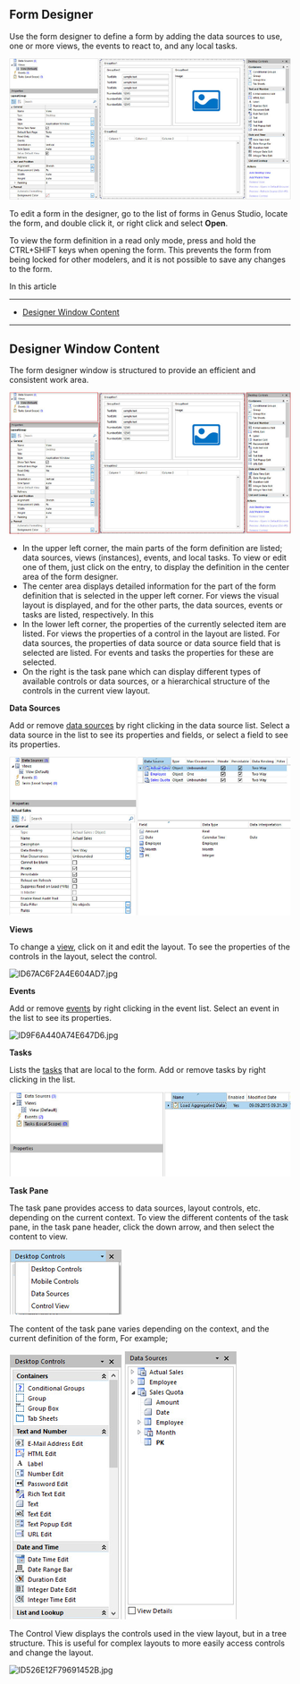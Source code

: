 ## Form Designer

Use the form designer to define a form by adding the data sources to use, one or more views, the events to react to, and any local tasks.

![ID429CE78D0F1548F5.jpg](media/ID429CE78D0F1548F5.jpg)

To edit a form in the designer, go to the list of forms in Genus Studio, locate the form, and double click it, or right click and select **Open**.

To view the form definition in a read only mode, press and hold the CTRL+SHIFT keys when opening the form. This prevents the form from being locked for other modelers, and it is not possible to save any changes to the form.

In this article

* * *

*   [Designer Window Content](#designer-window-content)

* * *

## Designer Window Content

The form designer window is structured to provide an efficient and consistent work area.

![IDA827BFFACC454C43.jpg](media/IDA827BFFACC454C43.jpg)

*   In the upper left corner, the main parts of the form definition are listed; data sources, views (instances), events, and local tasks. To view or edit one of them, just click on the entry, to display the definition in the center area of the form designer.
*   The center area displays detailed information for the part of the form definition that is selected in the upper left corner. For views the visual layout is displayed, and for the other parts, the data sources, events or tasks are listed, respectively. In this
*   In the lower left corner, the properties of the currently selected item are listed. For views the properties of a control in the layout are listed. For data sources, the properties of data source or data source field that is selected are listed. For events and tasks the properties for these are selected.
*   On the right is the task pane which can display different types of available controls or data sources, or a hierarchical structure of the controls in the current view layout.

**Data Sources**

Add or remove [data sources](../tables/data-sources.md "Data Sources") by right clicking in the data source list. Select a data source in the list to see its properties and fields, or select a field to see its properties.

![IDFB521EF34FCD4BEB.jpg](media/IDFB521EF34FCD4BEB.jpg)

**Views**

To change a [view](views.md "Views"), click on it and edit the layout. To see the properties of the controls in the layout, select the control.

![ID67AC6F2A4E604AD7.jpg](media/ID67AC6F2A4E604AD7.jpg)

**Events**

Add or remove [events](events.md "Events") by right clicking in the event list. Select an event in the list to see its properties.

![ID9F6A440A74E647D6.jpg](media/ID9F6A440A74E647D6.jpg)

**Tasks**

Lists the [tasks](tasks.md "Tasks") that are local to the form. Add or remove tasks by right clicking in the list.

![ID5100057D816F4297.jpg](media/ID5100057D816F4297.jpg)

**Task Pane**

The task pane provides access to data sources, layout controls, etc. depending on the current context. To view the different contents of the task pane, in the task pane header, click the down arrow, and then select the content to view.

![ID02A0B85A528D4D10.jpg](media/ID02A0B85A528D4D10.jpg)

The content of the task pane varies depending on the context, and the current definition of the form, For example;

![ID045D32AC5D154913.jpg](media/ID045D32AC5D154913.jpg) ![IDF9D95D7D008C48B4.jpg](media/IDF9D95D7D008C48B4.jpg)

The Control View displays the controls used in the view layout, but in a tree structure. This is useful for complex layouts to more easily access controls and change the layout.

![ID526E12F79691452B.jpg](media/ID526E12F79691452B.jpg)


